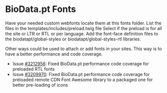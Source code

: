 # BioData.pt Fonts

Have your needed custom webfonts locate them at this fonts folder.
List the files in the templates/includes/preload.twig file
Select if the preload is for all the site or LTR or RTL or per language.
Add the font-face definition files to the biodatapt/global-styles
 or biodatapt/global-styles-rtl libraries.

Other ways could be used to attach or add fonts in your sites.
This way is to have a better performance and code coverage.

* Issue [#3212956](https://www.drupal.org/i/3212956): 
        Fixed BioData.pt performance code coverage for preloaded RTL fonts
* Issue [#3209970](https://www.drupal.org/i/3209970):
        Fixed BioData.pt performance code coverage for preloaded remote CDN 
        Font Awesome library to a packaged one for better pre-loading of icons

